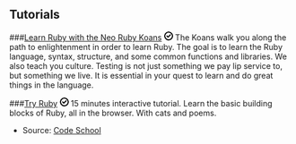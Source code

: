 Tutorials
---------

###[Learn Ruby with the Neo Ruby Koans](http://rubykoans.com/) ![Free](/images/Free.png)
The Koans walk you along the path to enlightenment in order to learn Ruby. The goal is to learn the Ruby language, syntax, structure, and some common functions and libraries. We also teach you culture. Testing is not just something we pay lip service to, but something we live. It is essential in your quest to learn and do great things in the language.

###[Try Ruby](http://www.codeschool.com/courses/try-ruby) ![Free](/images/Free.png)
15 minutes interactive tutorial. Learn the basic building blocks of Ruby, all in the browser. With cats and poems.

- Source: [Code School](http://www.codeschool.com/)

